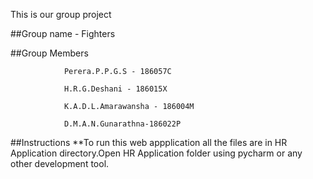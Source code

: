 This is our group project



##Group name - Fighters



##Group Members 

                Perera.P.P.G.S - 186057C

                H.R.G.Deshani - 186015X
                
                K.A.D.L.Amarawansha - 186004M
                
                D.M.A.N.Gunarathna-186022P



##Instructions
 **To run this web appplication all the files are in HR Application directory.Open HR Application folder using pycharm or any other development tool.

